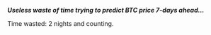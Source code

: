 ***Useless waste of time trying to predict BTC price 7-days ahead...***

Time wasted: 2 nights and counting.
